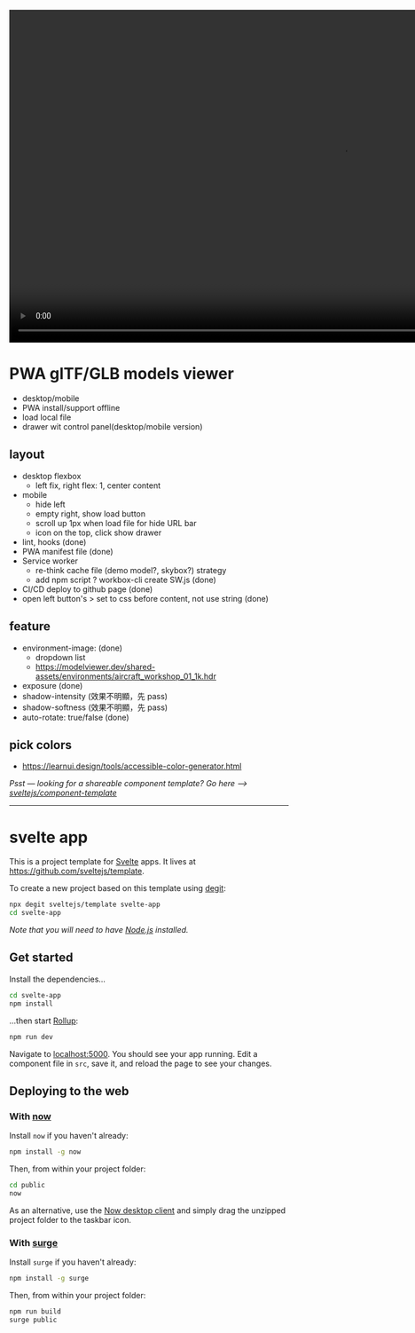 <p align="center">
  <video width="auto" height="600" src="./demo.mp4">
</p>

# PWA glTF/GLB models viewer
- desktop/mobile
- PWA install/support offline
- load local file
- drawer wit control panel(desktop/mobile version)

## layout
- desktop flexbox
  - left fix, right flex: 1, center content
- mobile
  - hide left
  - empty right, show load button
  - scroll up 1px when load file for hide URL bar
  - icon on the top, click show drawer
- lint, hooks (done)
- PWA manifest file (done)
- Service worker
  - re-think cache file (demo model?, skybox?) strategy
  - add npm script ? workbox-cli create SW.js (done)
- CI/CD deploy to github page (done)
- open left button's > set to css before content, not use string (done)

## feature
- environment-image: (done)
  - dropdown list
  - https://modelviewer.dev/shared-assets/environments/aircraft_workshop_01_1k.hdr
- exposure (done)
- shadow-intensity (效果不明顯，先 pass)
- shadow-softness (效果不明顯，先 pass)
- auto-rotate: true/false (done)

## pick colors
- https://learnui.design/tools/accessible-color-generator.html


*Psst — looking for a shareable component template? Go here --> [sveltejs/component-template](https://github.com/sveltejs/component-template)*


---

# svelte app

This is a project template for [Svelte](https://svelte.dev) apps. It lives at https://github.com/sveltejs/template.

To create a new project based on this template using [degit](https://github.com/Rich-Harris/degit):

```bash
npx degit sveltejs/template svelte-app
cd svelte-app
```

*Note that you will need to have [Node.js](https://nodejs.org) installed.*


## Get started

Install the dependencies...

```bash
cd svelte-app
npm install
```

...then start [Rollup](https://rollupjs.org):

```bash
npm run dev
```

Navigate to [localhost:5000](http://localhost:5000). You should see your app running. Edit a component file in `src`, save it, and reload the page to see your changes.


## Deploying to the web

### With [now](https://zeit.co/now)

Install `now` if you haven't already:

```bash
npm install -g now
```

Then, from within your project folder:

```bash
cd public
now
```

As an alternative, use the [Now desktop client](https://zeit.co/download) and simply drag the unzipped project folder to the taskbar icon.

### With [surge](https://surge.sh/)

Install `surge` if you haven't already:

```bash
npm install -g surge
```

Then, from within your project folder:

```bash
npm run build
surge public
```
